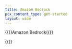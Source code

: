 ```yaml
---
title: Amazon Bedrock
pcx_content_type: get-started
layout: wide
---
```

{{<heading-pill style="beta">}}Amazon Bedrock{{</heading-pill>}}


{{<render file="_bedrock.md">}}